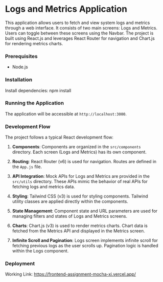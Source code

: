 # Logs and Metrics Application

This application allows users to fetch and view system logs and metrics through a web interface. It consists of two main screens: Logs and Metrics. Users can toggle between these screens using the Navbar. The project is built using React.js and leverages React Router for navigation and Chart.js for rendering metrics charts.


### Prerequisites

- Node.js 

### Installation

 Install dependencies: npm install

### Running the Application

The application will be accessible at `http://localhost:3000`.

### Development Flow

The project follows a typical React development flow:

1. **Components**: Components are organized in the `src/components` directory. Each screen (Logs and Metrics) has its own component.

2. **Routing**: React Router (v6) is used for navigation. Routes are defined in the `App.js` file.

3. **API Integration**: Mock APIs for Logs and Metrics are provided in the `src/utils` directory. These APIs mimic the behavior of real APIs for fetching logs and metrics data.

4. **Styling**: Tailwind CSS (v3) is used for styling components. Tailwind utility classes are applied directly within the components.

5. **State Management**: Component state and URL parameters are used for managing filters and states of Logs and Metrics screens.

6. **Charts**: Chart.js (v3) is used to render metrics charts. Chart data is fetched from the Metrics API and displayed in the Metrics screen.

7. **Infinite Scroll and Pagination**: Logs screen implements infinite scroll for fetching previous logs as the user scrolls up. Pagination logic is handled within the Logs component.


### Deployment

Working Link: https://frontend-assignment-mocha-xi.vercel.app/

